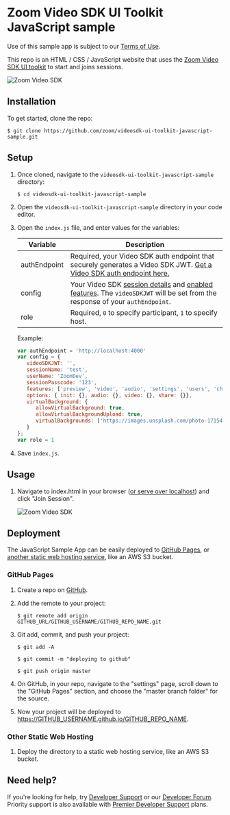 # Zoom Video SDK UI Toolkit JavaScript sample

Use of this sample app is subject to our [Terms of Use](https://explore.zoom.us/en/video-sdk-terms/).

This repo is an HTML / CSS / JavaScript website that uses the [Zoom Video SDK UI toolkit](https://developers.zoom.us/docs/video-sdk/web/) to start and joins sessions.

![Zoom Video SDK](https://github.com/zoom/videosdk-ui-toolkit-web/raw/main/uitoolkitgalleryview.png)

## Installation

To get started, clone the repo:

`$ git clone https://github.com/zoom/videosdk-ui-toolkit-javascript-sample.git`

## Setup

1. Once cloned, navigate to the `videosdk-ui-toolkit-javascript-sample` directory:

   `$ cd videosdk-ui-toolkit-javascript-sample`

1. Open the `videosdk-ui-toolkit-javascript-sample` directory in your code editor.

1. Open the `index.js` file, and enter values for the variables:

   | Variable                   | Description |
   | -----------------------|-------------|
   | authEndpoint          | Required, your Video SDK auth endpoint that securely generates a Video SDK JWT. [Get a Video SDK auth endpoint here.](https://github.com/zoom/videosdk-auth-endpoint-sample) |
   | config | Your Video SDK [session details](https://developers.zoom.us/docs/video-sdk/web/ui-toolkit/#create-a-configuration-object) and [enabled features](https://developers.zoom.us/docs/video-sdk/web/ui-toolkit/#supported-features). The `videoSDKJWT` will be set from the response of your `authEndpoint`. |
   | role | Required, `0` to specify participant, `1` to specify host. |

   Example:

   ```js
   var authEndpoint = 'http://localhost:4000'
   var config = {
      videoSDKJWT: '',
      sessionName: 'test',
      userName: 'ZoomDev',
      sessionPasscode: '123',
      features: ['preview', 'video', 'audio', 'settings', 'users', 'chat', 'share'],
      options: { init: {}, audio: {}, video: {}, share: {}},
      virtualBackground: {
         allowVirtualBackground: true,
         allowVirtualBackgroundUpload: true,
         virtualBackgrounds: ['https://images.unsplash.com/photo-1715490187538-30a365fa05bd?q=80&w=1945&auto=format&fit=crop']
      }
   };
   var role = 1
   ```

1. Save `index.js`.

## Usage

1. Navigate to index.html in your browser ([or serve over localhost](https://www.npmjs.com/package/http-server)) and click "Join Session".

   ![Zoom Video SDK](https://raw.githubusercontent.com/zoom/videosdk-ui-toolkit-web/HEAD/ui-toolkit%E2%80%93gallery-view.png)

## Deployment

The JavaScript Sample App can be easily deployed to [GitHub Pages](#github-pages), or [another static web hosting service](#other-static-web-hosting), like an AWS S3 bucket.

### GitHub Pages

1. Create a repo on [GitHub](https://github.com).

1. Add the remote to your project:

   `$ git remote add origin GITHUB_URL/GITHUB_USERNAME/GITHUB_REPO_NAME.git`

1. Git add, commit, and push your project:

   `$ git add -A`

   `$ git commit -m "deploying to github"`

   `$ git push origin master`

1. On GitHub, in your repo, navigate to the "settings" page, scroll down to the "GitHub Pages" section, and choose the "master branch folder" for the source.

1. Now your project will be deployed to https://GITHUB_USERNAME.github.io/GITHUB_REPO_NAME.

### Other Static Web Hosting

1. Deploy the directory to a static web hosting service, like an AWS S3 bucket.

## Need help?

If you're looking for help, try [Developer Support](https://devsupport.zoom.us) or our [Developer Forum](https://devforum.zoom.us). Priority support is also available with [Premier Developer Support](https://explore.zoom.us/docs/en-us/developer-support-plans.html) plans.
